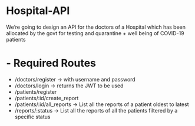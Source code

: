 # Hospital-API

We’re going to design an API for the doctors of a Hospital which has been allocated by the govt for testing and quarantine + well being of COVID-19 patients

# - Required Routes

- /doctors/register → with username and password
- /doctors/login → returns the JWT to be used
- /patients/register
- /patients/:id/create_report
- /patients/:id/all_reports → List all the reports of a patient oldest to latest
- /reports/:status → List all the reports of all the patients filtered by a specific status
